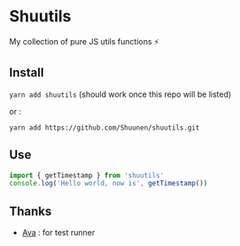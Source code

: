 # Shuutils

My collection of pure JS utils functions :zap:

## Install

`yarn add shuutils` (should work once this repo will be listed)

or :

`yarn add https://github.com/Shuunen/shuutils.git`

## Use

```js
import { getTimestamp } from 'shuutils'
console.log('Hello world, now is', getTimestamp())
```

## Thanks

- [Ava](https://github.com/avajs/ava) : for test runner